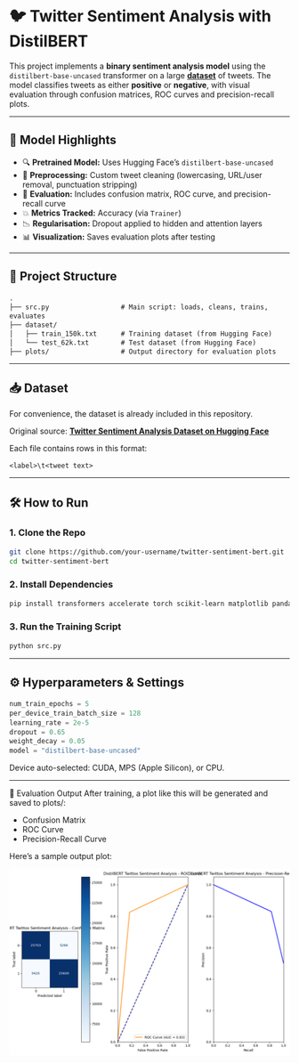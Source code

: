 # 🐦 Twitter Sentiment Analysis with DistilBERT

This project implements a **binary sentiment analysis model** using the `distilbert-base-uncased` transformer on a large [**dataset**](https://huggingface.co/datasets/carblacac/twitter-sentiment-analysis) of tweets. The model classifies tweets as either **positive** or **negative**, with visual evaluation through confusion matrices, ROC curves and precision-recall plots.

---

## 🧠 Model Highlights

- 🔍 **Pretrained Model:** Uses Hugging Face’s `distilbert-base-uncased`
- 🧹 **Preprocessing:** Custom tweet cleaning (lowercasing, URL/user removal, punctuation stripping)
- 🧪 **Evaluation:** Includes confusion matrix, ROC curve, and precision-recall curve
- 💥 **Metrics Tracked:** Accuracy (via `Trainer`)
- 📉 **Regularisation:** Dropout applied to hidden and attention layers
- 📊 **Visualization:** Saves evaluation plots after testing

---

## 📂 Project Structure

```text
.
├── src.py                  # Main script: loads, cleans, trains, evaluates
├── dataset/
│   ├── train_150k.txt      # Training dataset (from Hugging Face)
│   └── test_62k.txt        # Test dataset (from Hugging Face)
├── plots/                  # Output directory for evaluation plots
```

---

## 📥 Dataset

For convenience, the dataset is already included in this repository.

Original source: [**Twitter Sentiment Analysis Dataset on Hugging Face**](https://huggingface.co/datasets/carblacac/twitter-sentiment-analysis)

Each file contains rows in this format:
```text
<label>\t<tweet text>
```

---

## 🛠️ How to Run

### 1. Clone the Repo
```bash
git clone https://github.com/your-username/twitter-sentiment-bert.git
cd twitter-sentiment-bert
```

### 2. Install Dependencies
```bash
pip install transformers accelerate torch scikit-learn matplotlib pandas
```

### 3. Run the Training Script
```bash
python src.py
```

---

## ⚙️ Hyperparameters & Settings

```python
num_train_epochs = 5
per_device_train_batch_size = 128
learning_rate = 2e-5
dropout = 0.65
weight_decay = 0.05
model = "distilbert-base-uncased"
```
Device auto-selected: CUDA, MPS (Apple Silicon), or CPU.

---

📸 Evaluation Output
After training, a plot like this will be generated and saved to plots/:
- Confusion Matrix
- ROC Curve
- Precision-Recall Curve

Here’s a sample output plot:
<p align="center">
  <img src="plots/DistilBERT_Twittos_Sentiment_Analysis_Evaluation_Plots.png" width="800" alt="Training Plot">
</p>
